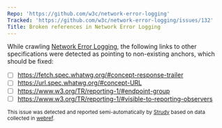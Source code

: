 ```yaml
---
Repo: 'https://github.com/w3c/network-error-logging'
Tracked: 'https://github.com/w3c/network-error-logging/issues/132'
Title: Broken references in Network Error Logging
---
```


While crawling [Network Error Logging](https://w3c.github.io/network-error-logging/), the following links to other specifications were detected as pointing to non-existing anchors, which should be fixed:
* [ ] https://fetch.spec.whatwg.org/#concept-response-trailer
* [ ] https://url.spec.whatwg.org/#concept-URL
* [ ] https://www.w3.org/TR/reporting-1/#endpoint-group
* [ ] https://www.w3.org/TR/reporting-1/#visible-to-reporting-observers

<sub>This issue was detected and reported semi-automatically by [Strudy](https://github.com/w3c/strudy/) based on data collected in [webref](https://github.com/w3c/webref/).</sub>
